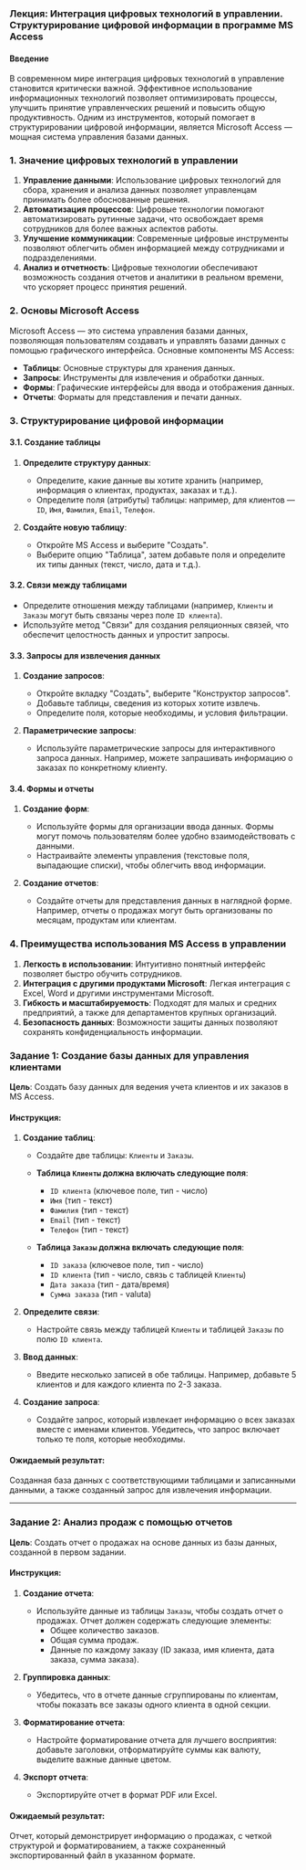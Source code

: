 ### Лекция: Интеграция цифровых технологий в управлении. Структурирование цифровой информации в программе MS Access

#### Введение

В современном мире интеграция цифровых технологий в управление становится критически важной. Эффективное использование информационных технологий позволяет оптимизировать процессы, улучшить принятие управленческих решений и повысить общую продуктивность. Одним из инструментов, который помогает в структурировании цифровой информации, является Microsoft Access — мощная система управления базами данных.

### 1. Значение цифровых технологий в управлении

1. **Управление данными**: Использование цифровых технологий для сбора, хранения и анализа данных позволяет управленцам принимать более обоснованные решения.
2. **Автоматизация процессов**: Цифровые технологии помогают автоматизировать рутинные задачи, что освобождает время сотрудников для более важных аспектов работы.
3. **Улучшение коммуникации**: Современные цифровые инструменты позволяют облегчить обмен информацией между сотрудниками и подразделениями.
4. **Анализ и отчетность**: Цифровые технологии обеспечивают возможность создания отчетов и аналитики в реальном времени, что ускоряет процесс принятия решений.
  
### 2. Основы Microsoft Access

Microsoft Access — это система управления базами данных, позволяющая пользователям создавать и управлять базами данных с помощью графического интерфейса. Основные компоненты MS Access:

- **Таблицы**: Основные структуры для хранения данных.
- **Запросы**: Инструменты для извлечения и обработки данных.
- **Формы**: Графические интерфейсы для ввода и отображения данных.
- **Отчеты**: Форматы для представления и печати данных.

### 3. Структурирование цифровой информации

#### 3.1. Создание таблицы

1. **Определите структуру данных**:
   - Определите, какие данные вы хотите хранить (например, информация о клиентах, продуктах, заказах и т.д.).
   - Определите поля (атрибуты) таблицы: например, для клиентов — `ID`, `Имя`, `Фамилия`, `Email`, `Телефон`.

2. **Создайте новую таблицу**:
   - Откройте MS Access и выберите "Создать". 
   - Выберите опцию "Таблица", затем добавьте поля и определите их типы данных (текст, число, дата и т.д.).

#### 3.2. Связи между таблицами

- Определите отношения между таблицами (например, `Клиенты` и `Заказы` могут быть связаны через поле `ID клиента`).
- Используйте метод "Связи" для создания реляционных связей, что обеспечит целостность данных и упростит запросы.

#### 3.3. Запросы для извлечения данных

1. **Создание запросов**:
   - Откройте вкладку "Создать", выберите "Конструктор запросов".
   - Добавьте таблицы, сведения из которых хотите извлечь.
   - Определите поля, которые необходимы, и условия фильтрации.

2. **Параметрические запросы**:
   - Используйте параметрические запросы для интерактивного запроса данных. Например, можете запрашивать информацию о заказах по конкретному клиенту.

#### 3.4. Формы и отчеты

1. **Создание форм**:
   - Используйте формы для организации ввода данных. Формы могут помочь пользователям более удобно взаимодействовать с данными.
   - Настраивайте элементы управления (текстовые поля, выпадающие списки), чтобы облегчить ввод информации.

2. **Создание отчетов**:
   - Создайте отчеты для представления данных в наглядной форме. Например, отчеты о продажах могут быть организованы по месяцам, продуктам или клиентам.

### 4. Преимущества использования MS Access в управлении

1. **Легкость в использовании**: Интуитивно понятный интерфейс позволяет быстро обучить сотрудников.
2. **Интеграция с другими продуктами Microsoft**: Легкая интеграция с Excel, Word и другими инструментами Microsoft.
3. **Гибкость и масштабируемость**: Подходят для малых и средних предприятий, а также для департаментов крупных организаций.
4. **Безопасность данных**: Возможности защиты данных позволяют сохранять конфиденциальность информации.

### Задание 1: Создание базы данных для управления клиентами

**Цель**: Создать базу данных для ведения учета клиентов и их заказов в MS Access.

#### Инструкция:

1. **Создание таблиц**:
   - Создайте две таблицы: `Клиенты` и `Заказы`.
   - **Таблица `Клиенты` должна включать следующие поля**:
     - `ID клиента` (ключевое поле, тип - число)
     - `Имя` (тип - текст)
     - `Фамилия` (тип - текст)
     - `Email` (тип - текст)
     - `Телефон` (тип - текст)
   
   - **Таблица `Заказы` должна включать следующие поля**:
     - `ID заказа` (ключевое поле, тип - число)
     - `ID клиента` (тип - число, связь с таблицей `Клиенты`)
     - `Дата заказа` (тип - дата/время)
     - `Сумма заказа` (тип - valuta)

2. **Определите связи**:
   - Настройте связь между таблицей `Клиенты` и таблицей `Заказы` по полю `ID клиента`.

3. **Ввод данных**:
   - Введите несколько записей в обе таблицы. Например, добавьте 5 клиентов и для каждого клиента по 2-3 заказа.

4. **Создание запроса**:
   - Создайте запрос, который извлекает информацию о всех заказах вместе с именами клиентов. Убедитесь, что запрос включает только те поля, которые необходимы.

#### Ожидаемый результат:
Созданная база данных с соответствующими таблицами и записанными данными, а также созданный запрос для извлечения информации.

---

### Задание 2: Анализ продаж с помощью отчетов

**Цель**: Создать отчет о продажах на основе данных из базы данных, созданной в первом задании.

#### Инструкция:

1. **Создание отчета**:
   - Используйте данные из таблицы `Заказы`, чтобы создать отчет о продажах. Отчет должен содержать следующие элементы:
     - Общее количество заказов.
     - Общая сумма продаж.
     - Данные по каждому заказу (ID заказа, имя клиента, дата заказа, сумма заказа).
  
2. **Группировка данных**:
   - Убедитесь, что в отчете данные сгруппированы по клиентам, чтобы показать все заказы одного клиента в одной секции.
  
3. **Форматирование отчета**:
   - Настройте форматирование отчета для лучшего восприятия: добавьте заголовки, отформатируйте суммы как валюту, выделите важные данные цветом.

4. **Экспорт отчета**:
   - Экспортируйте отчет в формат PDF или Excel.

#### Ожидаемый результат:
Отчет, который демонстрирует информацию о продажах, с четкой структурой и форматированием, а также сохраненный экспортированный файл в указанном формате.

